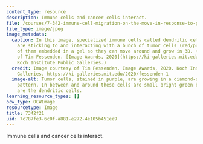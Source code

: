 ```yaml
---
content_type: resource
description: Immune cells and cancer cells interact.
file: /courses/7-342-immune-cell-migration-on-the-move-in-response-to-pathogens-and-cancer-immunotherapy-fall-2021/7c787fe36c0fa881e2724e105b451ee9_7-342f21.jpg
file_type: image/jpeg
image_metadata:
  caption: In this image, specialized immune cells called dendritic cells (in green)
    are sticking to and interacting with a bunch of tumor cells (red/purple), all
    of them embedded in a gel so they can move around and grow in 3D. (Image courtesy
    of Tim Fessenden. [Image Awards, 2020](https://ki-galleries.mit.edu/2020/fessenden-1).
    Koch Institute Public Galleries.)
  credit: Image courtesy of Tim Fessenden. Image Awards, 2020. Koch Institute Public
    Galleries. https://ki-galleries.mit.edu/2020/fessenden-1
  image-alt: Tumor cells, stained in purple, are growing in a diamond-shaped lattice
    pattern. In between and around these cells are small bright green blobs, which
    are the dendritic cells.
learning_resource_types: []
ocw_type: OCWImage
resourcetype: Image
title: 7342f21
uid: 7c787fe3-6c0f-a881-e272-4e105b451ee9
---
```

Immune cells and cancer cells interact.

